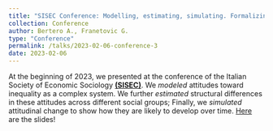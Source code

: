 ```yaml
---
title: "SISEC Conference: Modelling, estimating, simulating. Formalizing attitudes towards inequality as a complex network (Bertero and Franetovic)"
collection: Conference
author: Bertero A., Franetovic G.
type: "Conference"
permalink: /talks/2023-02-06-conference-3
date: 2023-02-06
---
```


At the beginning of 2023, we presented at the conference of the Italian Society of Economic Sociology [**(SISEC)**]([https://issp.org/wp-content/uploads/2022/12/ISSP-1st-User-conference-extended-programme_021222-1.pdf](https://www.sisec.it/wp-content/uploads/2022/12/programma-sisec-BS-5-12.pdf)). 
We *modeled* attitudes toward inequality as a complex system. We further *estimated* structural differences in these attitudes across different social groups; 
Finally, we *simulated* attitudinal change to show how they are likely to develop over time. 
[Here](https://artbert96.github.io/arturobertero.github.io/files/SISEC.pdf) are the slides!
